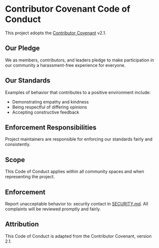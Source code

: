 # Contributor Covenant Code of Conduct

This project adopts the [Contributor Covenant](https://www.contributor-covenant.org) v2.1.

## Our Pledge
We as members, contributors, and leaders pledge to make participation in our community a harassment-free experience for everyone.

## Our Standards
Examples of behavior that contributes to a positive environment include:
- Demonstrating empathy and kindness
- Being respectful of differing opinions
- Accepting constructive feedback

## Enforcement Responsibilities
Project maintainers are responsible for enforcing our standards fairly and consistently.

## Scope
This Code of Conduct applies within all community spaces and when representing the project.

## Enforcement
Report unacceptable behavior to: security contact in [SECURITY.md](SECURITY.md). All complaints will be reviewed promptly and fairly.

## Attribution
This Code of Conduct is adapted from the Contributor Covenant, version 2.1.
